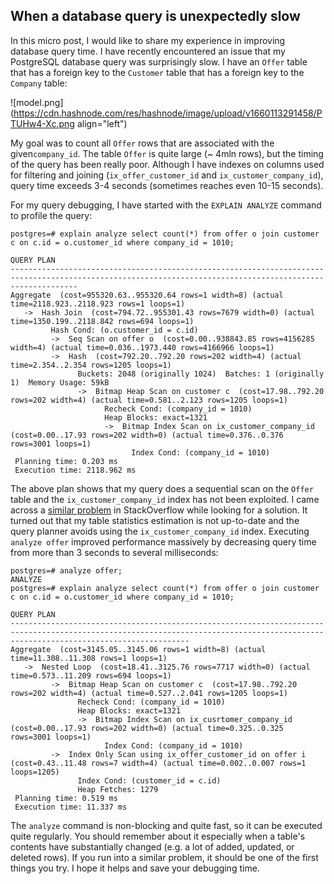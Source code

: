 ## When a database query is unexpectedly slow

In this micro post, I would like to share my experience in improving database query time.
I have recently encountered an issue that my PostgreSQL database query was surprisingly slow. I have an `Offer` table that has a foreign key to the `Customer` table that has a foreign key to the `Company` table:
 
![model.png](https://cdn.hashnode.com/res/hashnode/image/upload/v1660113291458/PTUHw4-Xc.png align="left")

My goal was to count all `Offer` rows that are associated with the given`company_id`.
The table `Offer` is quite large (~ 4mln rows), but the timing of the query has been really poor. Although I have indexes on columns used for filtering and joining (`ix_offer_customer_id` and `ix_customer_company_id`), query time exceeds 3-4 seconds (sometimes reaches even 10-15 seconds). 

For my query debugging, I have started with the `EXPLAIN ANALYZE` command to profile the query:
```
postgres=# explain analyze select count(*) from offer o join customer c on c.id = o.customer_id where company_id = 1010;
                                                                        QUERY PLAN                                                                         
-----------------------------------------------------------------------------------------------------------------------------------------------------------
Aggregate  (cost=955320.63..955320.64 rows=1 width=8) (actual time=2118.923..2118.923 rows=1 loops=1)
   ->  Hash Join  (cost=794.72..955301.43 rows=7679 width=0) (actual time=1350.199..2118.842 rows=694 loops=1)
         Hash Cond: (o.customer_id = c.id)
         ->  Seq Scan on offer o  (cost=0.00..938843.85 rows=4156285 width=4) (actual time=0.036..1973.440 rows=4166966 loops=1)
         ->  Hash  (cost=792.20..792.20 rows=202 width=4) (actual time=2.354..2.354 rows=1205 loops=1)
               Buckets: 2048 (originally 1024)  Batches: 1 (originally 1)  Memory Usage: 59kB
               ->  Bitmap Heap Scan on customer c  (cost=17.98..792.20 rows=202 width=4) (actual time=0.581..2.123 rows=1205 loops=1)
                     Recheck Cond: (company_id = 1010)
                     Heap Blocks: exact=1321
                     ->  Bitmap Index Scan on ix_customer_company_id  (cost=0.00..17.93 rows=202 width=0) (actual time=0.376..0.376 rows=3001 loops=1)
                           Index Cond: (company_id = 1010)
 Planning time: 0.203 ms
 Execution time: 2118.962 ms
```
The above plan shows that my query does a sequential scan on the `Offer` table and the `ix_customer_company_id` index has not been exploited.
I came across a [similar problem](https://stackoverflow.com/questions/64808904/postgres-uses-hash-join-with-seq-scan-when-inner-select-index-cond-is-faster) in StackOverflow while looking for a solution. It turned out that my table statistics estimation is not up-to-date and the query planner avoids using the `ix_customer_company_id` index. Executing `analyze offer` improved performance massively by decreasing query time from more than 3 seconds to several milliseconds:
```
postgres=# analyze offer;
ANALYZE
postgres=# explain analyze select count(*) from offer o join customer c on c.id = o.customer_id where company_id = 1010;
                                                                                     QUERY PLAN                                                                                     
------------------------------------------------------------------------------------------------------------------------------------------------------------------------------------
Aggregate  (cost=3145.05..3145.06 rows=1 width=8) (actual time=11.308..11.308 rows=1 loops=1)
   ->  Nested Loop  (cost=18.41..3125.76 rows=7717 width=0) (actual time=0.573..11.209 rows=694 loops=1)
         ->  Bitmap Heap Scan on customer c  (cost=17.98..792.20 rows=202 width=4) (actual time=0.527..2.041 rows=1205 loops=1)
               Recheck Cond: (company_id = 1010)
               Heap Blocks: exact=1321
               ->  Bitmap Index Scan on ix_cusrtomer_company_id  (cost=0.00..17.93 rows=202 width=0) (actual time=0.325..0.325 rows=3001 loops=1)
                     Index Cond: (company_id = 1010)
         ->  Index Only Scan using ix_offer_customer_id on offer i  (cost=0.43..11.48 rows=7 width=4) (actual time=0.002..0.007 rows=1 loops=1205)
               Index Cond: (customer_id = c.id)
               Heap Fetches: 1279
 Planning time: 0.519 ms
 Execution time: 11.337 ms
```
The `analyze` command is non-blocking and quite fast, so it can be executed quite regularly. You should remember about it especially when a table's contents have substantially changed (e.g. a lot of added, updated, or deleted rows). If you run into a similar problem, it should be one of the first things you try. I hope it helps and save your debugging time.
